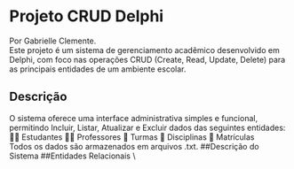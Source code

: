 # Projeto CRUD Delphi
Por Gabrielle Clemente. \
Este projeto é um sistema de gerenciamento acadêmico desenvolvido em Delphi, com foco nas operações CRUD (Create, Read, Update, Delete) para as principais entidades de um ambiente escolar. 
## Descrição
O sistema oferece uma interface administrativa simples e funcional, permitindo Incluir, Listar, Atualizar e Excluir dados das seguintes entidades:
👨‍🎓 Estudantes
👩‍🏫 Professores
🏫 Turmas
📘 Disciplinas
📝 Matrículas \
Todos os dados são armazenados em arquivos .txt.
##Descrição do Sistema 
##Entidades Relacionais \

